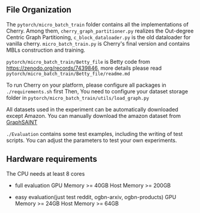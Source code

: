 ## File Organization

The `pytorch/micro_batch_train` folder contains all the implementations of Cherry.
Among them, `cherry_graph_partitioner.py` realizes the Out-degree Centric Graph Partitioning, `c_block_dataloader.py` is the old dataloader for vanilla cherry.
`micro_batch_train.py` is Cherry's final version and contains MBLs construction and training.

`pytorch/micro_batch_train/Betty_file` is Betty code from https://zenodo.org/records/7439846, more details please read `pytorch/micro_batch_train/Betty_file/readme.md`

To run Cherry on your platform, please configure all packages in `./requirements.sh` first
Then, You need to configure your dataset storage folder in `pytorch/micro_batch_train/utils/load_graph.py`

All datasets used in the experiment can be automatically downloaded except Amazon.
You can manually download the amazon dataset from [GraphSAINT](https://github.com/GraphSAINT/GraphSAINT)

`./Evaluation` contains some test examples, including the writing of test scripts. You can adjust the parameters to test your own experiments.

## Hardware requirements

The CPU needs at least 8 cores

* full evaluation
  GPU Memory >= 40GB
  Host Memory >= 200GB

* easy evaluation(just test reddit, ogbn-arxiv, ogbn-products)
  GPU Memory >= 24GB
  Host Memory >= 64GB